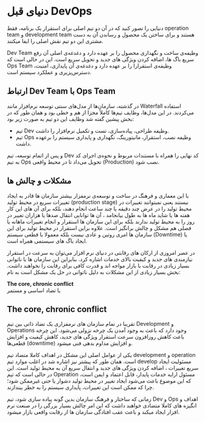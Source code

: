 # دنیای قبل DevOps

دنیایی را تصور کنید که در آن دو تیم اصلی برای استقرار یک برنامه،‌ فقط operation team و development team هستند و برای ساختن یک محصول و رساندن آن به دست مشتری این دو تیم نقش اصلی را ایفا میکنند. 

Dev Team وظیفه‌ی ساخت و نگهداری محصول را بر عهده دارد و دغدغه‌ی اصلی آن رفع سریع باگ ها،‌ اضافه کردن ویژگی های جدید و تحویل سریع است.
این در حالی است که Ops Team وظیفه‌ی استقرارا را بر عهده دارد و دغدغه‌ی آن پایداری،‌ امنیت،‌ دسترس‌پزیری و عملکرد سیستم است.

## ارتباط Dev Team با Ops Team

در گذشته، سازمان‌ها از مدل‌های سنتی توسعه نرم‌افزار مانند Waterfall استفاده می‌کردند. در این مدل‌ها، وظایف تیم‌ها کاملاً مجزا از هم و خطی بود و همان طور که در بخش پیشین گفته شد وظایف این دو تیم به صورت زیر بود:

* تیم Dev وظیفه طراحی، پیاده‌سازی، تست و تکمیل نرم‌افزار را داشت.
* تیم Ops وظیفه نصب، استقرار، مانیتورینگ، نگهداری و پایداری سیستم را برعهده داشت.

و پس از اتمام توسعه، تیم Dev کد نهایی را همراه با مستندات مربوط و نحوه‌ی اجرای کد به تیم Ops تحویل می‌داد تا در محیط واقعی (Production) نصب شود.

## مشکلات و چالش ها

با این معماری و فرهنگ در ساخت و توسعه‌ی نرمفزار بیشتر سازمان ها قادر به ایجاد تغییرات سریع در محیط تولید (production stage) نیستند یعنی نمیتوانند تغییرات در محیط تولید را در عرض چند دقیقه یا چند ساعت انجام دهند،‌ بلکه برای آن های این کار هفته ها یا شاید ماه ها به طول بیانجامد ،‌ آن ها توانایی انتقال صدها یا هزاران تغییر در روز را به محیط تولید ندارند بلکه برای این سازمان ها استقرار و انجام تغییرات ماهانه یا فصلی هم مشکل و چالش برانگیز است.
علاوه براین استقرار در محیط تولید برای این سازمان ها امری روتین و عادی نیست بلکه معمولا با قطعی سیستم (Downtime) یا ایجاد باگ های سیستمی همراه است.

در عصر امروزی از ارکان های رقابتی در دنیای نرم افزار می‌توان به سرعت در استقرار نیازمندی های جدید و کیفیت بالای خدمات اشاره کرد. بنابراین این سازمان ها با ناتوانی بسیار زیادی در رقابت با بازار مواجه اند و قدرت کافی برای رقابت را نخواهند داشت.
بخش بسیار زیادی از این مشکلات به دلیل ناتوانی در حل یک مشکل است به نام:‌ 

<div dir="auto">
<strong>The core, chronic conflict</strong>
</div>
یا
تضاد اساسی و مستمر

## The core, chronic conflict

‌تقریبا در تمام سازمان های نرمفزاری یک تضاد ذاتی بین تیم Development و Operations وجود دارد که باعث به وجود آمدن یک چرخه نزولی می‌شود. این چرخه باعث کاهش روزافزون سرعت استقرار ویژگی های جدید،‌ کاهش کیفیت و افزایش قطعی‌ها (downtime) و افزایش مداوم بدهی فنی میشود.

یکی از عوامل اصلی این مشکل در اهداف کاملا متضاد تیم development و operation است.
همان طور که پیشتر نیز اشاره شد در اغلب موارد تیم develop مسئولیت ایجاد سریع تغییرات ، اضافه کردن ویژگی های جدید و انتقال سریع آن به محیط تولید است. این در حالی است که تیم Operation مسئول ارایه خدمات پایدار، قابل اعتماد و ایمن است، که این موضوع باعث می‌شود ایجاد تغییر در محیط تولید دشوار یا حتی غیرممکن شود؛ چرا که ممکن است این تغییرات، پایداری سیستم را به خطر بیندازند.

زمانی که ساختار و فرهنگ سازمان بدین گونه پیاده سازی شود،‌ تیم Dev و Ops اهداف و انگیزه های کاملا متضادی خواهند داشت که این امر چالش بسیار بزرگی را در صنعت نرم افزار ایجاد میکند و باعث عقب افتادگی سازمان ها از رقابت واقعی بازار میشود.
